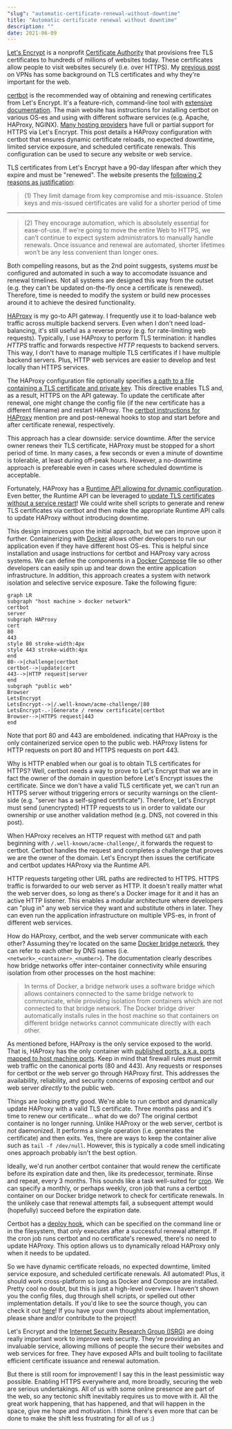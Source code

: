 ```yaml
---
"slug": "automatic-certificate-renewal-without-downtime"
title: "Automatic certificate renewal without downtime"
description: ""
date: 2021-06-09
---
```


[Let's Encrypt](https://letsencrypt.org/) is a nonprofit [Certificate Authority](https://en.wikipedia.org/wiki/Certificate_authority) that provisions free TLS certificates to hundreds of millions of websites today. These certificates allow people to visit websites securely (i.e. over HTTPS). My [previous post](/blog/DIY_VPNs) on VPNs has some background on TLS certificates and why they're important for the web.

[certbot](https://certbot.eff.org/) is the recommended way of obtaining and renewing certificates from Let's Encrypt. It's a feature-rich, command-line tool with [extensive documentation](https://certbot.eff.org/docs/using.html). The main website has instructions for installing certbot on various OS-es and using with different software services (e.g. Apache, HAProxy, NGINX). [Many hosting providers](https://certbot.eff.org/hosting_providers) have full or partial support for HTTPS via Let's Encrypt. This post details a HAProxy configuration with certbot that ensures dynamic certificate reloads, no expected downtime, limited service exposure, and scheduled certificate renewals. This configuration can be used to secure any website or web service.

TLS certificates from Let's Encrypt have a 90-day lifespan after which they expire and must be "renewed". The website presents the [following 2 reasons as justification](https://letsencrypt.org/2015/11/09/why-90-days.html):

> (1) They limit damage from key compromise and mis-issuance. Stolen keys and mis-issued certificates are valid for a shorter period of time

---
> (2) They encourage automation, which is absolutely essential for ease-of-use. If we’re going to move the entire Web to HTTPS, we can’t continue to expect system administrators to manually handle renewals. Once issuance and renewal are automated, shorter lifetimes won’t be any less convenient than longer ones.

Both compelling reasons, but as the 2nd point suggests, systems *must* be configured and automated in such a way to accomodate issuance and renewal timelines. Not all systems are designed this way from the outset (e.g. they can't be updated on-the-fly once a certificate is renewed). Therefore, time is needed to modify the system or build new processes around it to achieve the desired functionality.

[HAProxy](https://www.haproxy.com/) is my go-to API gateway. I frequently use it to load-balance web traffic across multiple backend servers. Even when I don't need load-balancing, it's still useful as a reverse proxy (e.g. for rate-limiting web requests). Typically, I use HAProxy to perform TLS termination: it handles *HTTPS* traffic and forwards respective *HTTP* requests to backend servers. This way, I don't have to manage multiple TLS certificates if I have multiple backend servers. Plus, HTTP web services are easier to develop and test locally than HTTPS services.

The HAProxy configuration file optionally specifies [a path to a file containing a TLS certificate and private key](https://www.haproxy.com/blog/haproxy-ssl-termination/). This directive enables TLS and, as a result, HTTPS on the API gateway. To update the certificate after renewal, one might change the config file (if the new certificate has a different filename) and restart HAProxy. The [certbot instructions for HAProxy](https://certbot.eff.org/lets-encrypt/ubuntufocal-haproxy) mention pre and post-renewal hooks to stop and start before and after certificate renewal, respectively.

This approach has a clear downside: service downtime. After the service owner renews their TLS certificate, HAProxy must be stopped for a short period of time. In many cases, a few seconds or even a minute of downtime is tolerable, at least during off-peak hours. However, a no-downtime approach is prefereable even in cases where scheduled downtime is acceptable.

Fortunately, HAProxy has a [Runtime API allowing for dynamic configuration](https://www.haproxy.com/blog/dynamic-configuration-haproxy-runtime-api/). Even better, the Runtime API can be leveraged to [update TLS certificates without a service restart](https://www.haproxy.com/blog/dynamic-ssl-certificate-storage-in-haproxy/)! We could write shell scripts to generate and renew TLS certificates via certbot and then make the appropriate Runtime API calls to update HAProxy without introducing downtime.

This design improves upon the initial approach, but we can improve upon it further. Containerizing with [Docker](https://docs.docker.com/get-started/overview/) allows other developers to run our application even if they have different host OS-es. This is helpful since installation and usage instructions for certbot and HAProxy vary across systems. We can define the components in a [Docker Compose](https://docs.docker.com/compose/) file so other developers can easily spin up and tear down the entire application infrastructure. In addition, this approach creates a system with network isolation and selective service exposure. Take the following figure:

```mermaid
graph LR
subgraph "host machine > docker network"
certbot
server
subgraph HAProxy
cert
80
443
style 80 stroke-width:4px
style 443 stroke-width:4px
end
80-->|challenge|certbot
certbot-->|update|cert
443-->|HTTP request|server
end
subgraph "public web"
Browser
LetsEncrypt
LetsEncrypt-->|/.well-known/acme-challenge/|80
LetsEncrypt-.-|Generate / renew certificate|certbot
Browser-->|HTTPS request|443
end
```

Note that port 80 and 443 are emboldened. indicating that HAProxy is the only containerized service open to the public web. HAProxy listens for HTTP requests on port 80 and HTTPS requests on port 443.

Why is HTTP enabled when our goal is to obtain TLS certificates for HTTPS? Well, certbot needs a way to prove to Let's Encrypt that we are in fact the owner of the domain in question before Let's Encrypt issues the certificate. Since we don't have a valid TLS certificate yet, we can't run an HTTPS server without triggering errors or security warnings on the client-side (e.g. "server has a self-signed certificate"). Therefore, Let's Encrypt must send (unencrypted) HTTP requests to us in order to validate our ownership *or* use another validation method (e.g. DNS, not covered in this post).

When HAProxy receives an HTTP request with method `GET` and path beginning with `/.well-known/acme-challenge/`, it forwards the request to certbot. Certbot handles the request and completes a challenge that proves we are the owner of the domain. Let's Encrypt then issues the certificate and certbot updates HAProxy via the Runtime API.

HTTP requests targeting other URL paths are redirected to HTTPS. HTTPS traffic is forwarded to our web server as HTTP. It doesn't really matter what the web server does, so long as there's a Docker image for it and it has an active HTTP listener. This enables a modular architecture where developers can "plug in" any web service they want and substitute others in later. They can even run the application infrastructure on multiple VPS-es, in front of different web services.

How do HAProxy, certbot, and the web server communicate with each other? Assuming they're located on the same [Docker bridge network](https://docs.docker.com/network/bridge/), they can refer to each other by DNS names (i.e. `<network>_<container>_<number>`). The documentation clearly describes how bridge networks offer inter-container connectivity while ensuring isolation from other processes on the host machine:

> In terms of Docker, a bridge network uses a software bridge which allows containers connected to the same bridge network to communicate, while providing isolation from containers which are not connected to that bridge network. The Docker bridge driver automatically installs rules in the host machine so that containers on different bridge networks cannot communicate directly with each other.

As mentioned before, HAProxy is the only service exposed to the world. That is, HAProxy has the only container with [published ports, a.k.a. ports mapped to host machine ports](https://docs.docker.com/config/containers/container-networking/#published-ports). Keep in mind that firewall rules must permit web traffic on the canonical ports (80 and 443). Any requests or responses for certbot or the web server go through HAProxy first. This addresses the availability, reliability, and security concerns of exposing certbot and our web server *directly* to the public web.

Things are looking pretty good. We're able to run certbot and dynamically update HAProxy with a valid TLS certificate. Three months pass and it's time to renew our certificate... what do we do? The original certbot container is no longer running. Unlike HAProxy or the web server, certbot is *not* daemonized. It performs a single operation (i.e. generates the certificate) and then exits. Yes, there are ways to keep the container alive such as `tail -f /dev/null`. However, this is typically a code smell indicating ones approach probably isn't the best option.

Ideally, we'd run another certbot container that would renew the certificate before its expiration date and then, like its predecessor, terminate. Rinse and repeat, every 3 months. This sounds like a task well-suited for [cron](https://man7.org/linux/man-pages/man8/cron.8.html). We can specify a monthly, or perhaps weekly, cron job that runs a certbot container on our Docker bridge network to check for certificate renewals. In the unlikely case that renewal attempts fail, a subsequent attempt would (hopefully) succeed before the expiration date.

Certbot has a [deploy hook](https://certbot.eff.org/docs/using.html?highlight=hook#renewing-certificates), which can be specified on the command line or in the filesystem, that *only* executes after a successful renewal attempt. If the cron job runs certbot and no certificate's renewed, there's no need to update HAProxy. This option allows us to dynamically reload HAProxy only when it needs to be updated.

So we have dynamic certificate reloads, no expected downtime, limited service exposure, and scheduled certificate renewals. All automated! Plus, it should work cross-platform so long as Docker and Compose are installed. Pretty cool no doubt, but this is just a high-level overview. I haven't shown you the config files, dug through shell scripts, or spelled out other implementation details. If you'd like to see the source though, you can check it out [here](https://github.com/zbo14/tls-refresh)! If you have your own thoughts about implementation, please share and/or contribute to the project!

Let's Encrypt and the [Internet Security Research Group (ISRG)](https://www.abetterinternet.org/) are doing really important work to improve web security. They're providing an invaluable service, allowing millions of people the secure their websites and web services for free. They have exposed APIs and built tooling to facilitate efficient certificate issuance and renewal automation.

But there is still room for improvement! I say this in the least pessimistic way possible. Enabling HTTPS everywhere and, more broadly, securing the web are serious undertakings. All of us with some online presence are part of the web, so any tectonic shift inevitably requires us to move with it. All the great work happening, that has happened, and that will happen in the space, give me hope and motivation. I think there's even more that can be done to make the shift less frustrating for all of us :)
